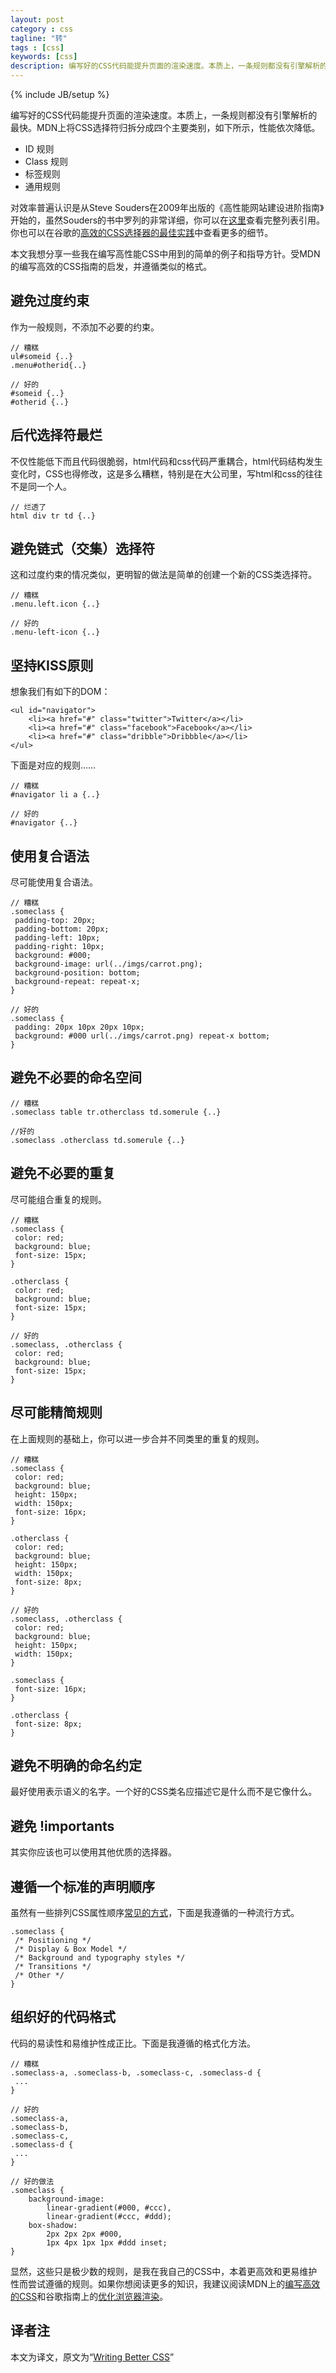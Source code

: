```yaml
---
layout: post
category : css
tagline: "转"
tags : [css]
keywords: [css]
description: 编写好的CSS代码能提升页面的渲染速度。本质上，一条规则都没有引擎解析的最快。MDN上将CSS选择符归拆分成四个主要类别，如下所示，性能依次降低。
---
```

{% include JB/setup %}

编写好的CSS代码能提升页面的渲染速度。本质上，一条规则都没有引擎解析的最快。MDN上将CSS选择符归拆分成四个主要类别，如下所示，性能依次降低。

- ID 规则
- Class 规则
- 标签规则
- 通用规则

对效率普遍认识是从Steve Souders在2009年出版的《高性能网站建设进阶指南》开始的，虽然Souders的书中罗列的非常详细，你可以在[这里](http://csswizardry.com/2011/09/writing-efficient-css-selectors/)查看完整列表引用。你也可以在谷歌的[高效的CSS选择器的最佳实践](https://developers.google.com/speed/docs/best-practices/rendering#UseEfficientCSSSelectors)中查看更多的细节。

本文我想分享一些我在编写高性能CSS中用到的简单的例子和指导方针。受MDN的编写高效的CSS指南的启发，并遵循类似的格式。

## 避免过度约束 ##

作为一般规则，不添加不必要的约束。

	// 糟糕
	ul#someid {..}
	.menu#otherid{..}
	
	// 好的
	#someid {..}
	#otherid {..}
## 后代选择符最烂 ##

不仅性能低下而且代码很脆弱，html代码和css代码严重耦合，html代码结构发生变化时，CSS也得修改，这是多么糟糕，特别是在大公司里，写html和css的往往不是同一个人。

	// 烂透了
	html div tr td {..}
## 避免链式（交集）选择符 ##

这和过度约束的情况类似，更明智的做法是简单的创建一个新的CSS类选择符。

	// 糟糕
	.menu.left.icon {..}
	
	// 好的
	.menu-left-icon {..}
## 坚持KISS原则 ##

想象我们有如下的DOM：

	<ul id="navigator">
	    <li><a href="#" class="twitter">Twitter</a></li>
	    <li><a href="#" class="facebook">Facebook</a></li>
	    <li><a href="#" class="dribble">Dribbble</a></li>
	</ul>
下面是对应的规则……

	// 糟糕
	#navigator li a {..}
	
	// 好的
	#navigator {..}
## 使用复合语法 ##

尽可能使用复合语法。

	// 糟糕
	.someclass {
	 padding-top: 20px;
	 padding-bottom: 20px;
	 padding-left: 10px;
	 padding-right: 10px;
	 background: #000;
	 background-image: url(../imgs/carrot.png);
	 background-position: bottom;
	 background-repeat: repeat-x;
	}
	
	// 好的
	.someclass {
	 padding: 20px 10px 20px 10px;
	 background: #000 url(../imgs/carrot.png) repeat-x bottom;
	}
## 避免不必要的命名空间 ##

	// 糟糕
	.someclass table tr.otherclass td.somerule {..}
	
	//好的
	.someclass .otherclass td.somerule {..}
## 避免不必要的重复 ##

尽可能组合重复的规则。

	// 糟糕
	.someclass {
	 color: red;
	 background: blue;
	 font-size: 15px;
	}
	
	.otherclass {
	 color: red;
	 background: blue;
	 font-size: 15px;
	}
	
	// 好的
	.someclass, .otherclass {
	 color: red;
	 background: blue;
	 font-size: 15px;
	}
## 尽可能精简规则 ##

在上面规则的基础上，你可以进一步合并不同类里的重复的规则。

	// 糟糕
	.someclass {
	 color: red;
	 background: blue;
	 height: 150px;
	 width: 150px;
	 font-size: 16px;
	}
	
	.otherclass {
	 color: red;
	 background: blue;
	 height: 150px;
	 width: 150px;
	 font-size: 8px;
	}
	
	// 好的
	.someclass, .otherclass {
	 color: red;
	 background: blue;
	 height: 150px;
	 width: 150px;
	}
	
	.someclass {
	 font-size: 16px;
	}
	
	.otherclass {
	 font-size: 8px;
	}
## 避免不明确的命名约定 ##

最好使用表示语义的名字。一个好的CSS类名应描述它是什么而不是它像什么。

## 避免 !importants ##

其实你应该也可以使用其他优质的选择器。

## 遵循一个标准的声明顺序 ##

虽然有一些排列CSS属性顺序[常见的方式](http://css-tricks.com/new-poll-how-order-css-properties/)，下面是我遵循的一种流行方式。

	.someclass {
	 /* Positioning */
	 /* Display & Box Model */
	 /* Background and typography styles */
	 /* Transitions */
	 /* Other */
	}
## 组织好的代码格式 ##

代码的易读性和易维护性成正比。下面是我遵循的格式化方法。

	// 糟糕
	.someclass-a, .someclass-b, .someclass-c, .someclass-d {
	 ...
	}
	
	// 好的
	.someclass-a, 
	.someclass-b, 
	.someclass-c, 
	.someclass-d {
	 ...
	}
	
	// 好的做法
	.someclass {
	    background-image:
	        linear-gradient(#000, #ccc),
	        linear-gradient(#ccc, #ddd);
	    box-shadow:
	        2px 2px 2px #000,
	        1px 4px 1px 1px #ddd inset;
	}
 

显然，这些只是极少数的规则，是我在我自己的CSS中，本着更高效和更易维护性而尝试遵循的规则。如果你想阅读更多的知识，我建议阅读MDN上的[编写高效的CSS](https://developer.mozilla.org/en-US/docs/Web/Guide/CSS/Writing_efficient_CSS)和谷歌指南上的[优化浏览器渲染](https://developers.google.com/speed/docs/best-practices/rendering#UseEfficientCSSSelectors)。

## 译者注 ##

本文为译文，原文为“[Writing Better CSS](http://flippinawesome.org/2013/08/12/writing-better-css/)”

